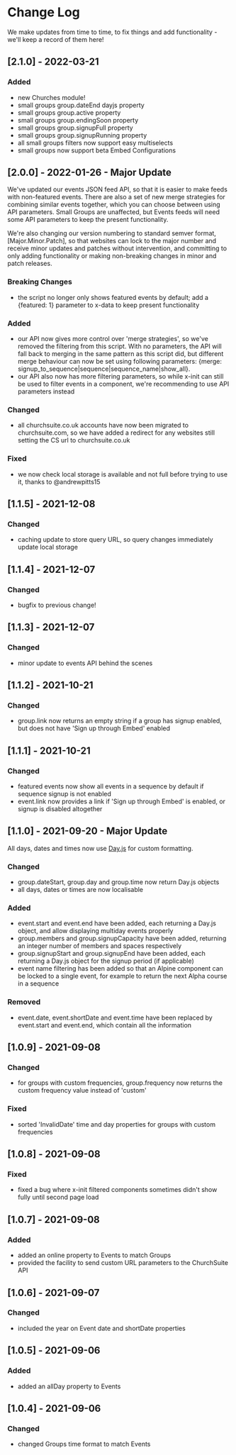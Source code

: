 # Change Log

We make updates from time to time, to fix things and add functionality - we'll keep a record of them here!

## [2.1.0] - 2022-03-21

### Added

- new Churches module!
- small groups group.dateEnd dayjs property
- small groups group.active property
- small groups group.endingSoon property
- small groups group.signupFull property
- small groups group.signupRunning property
- all small groups filters now support easy multiselects
- small groups now support beta Embed Configurations

## [2.0.0] - 2022-01-26 - Major Update

We've updated our events JSON feed API, so that it is easier to make feeds with non-featured events. There are also a set of new merge strategies for combining similar events together, which you can choose between using API parameters. Small Groups are unaffected, but Events feeds will need some API parameters to keep the present functionality.

We're also changing our version numbering to standard semver format, [Major.Minor.Patch], so that websites can lock to the major number and receive minor updates and patches without intervention, and committing to only adding functionality or making non-breaking changes in minor and patch releases.

### Breaking Changes

- the script no longer only shows featured events by default; add a {featured: 1} parameter to x-data to keep present functionality

### Added

- our API now gives more control over 'merge strategies', so we've removed the filtering from this script. With no parameters, the API will fall back to merging in the same pattern as this script did, but different merge behaviour can now be set using following parameters: {merge: signup_to_sequence|sequence|sequence_name|show_all}.
- our API also now has more filtering parameters, so while x-init can still be used to filter events in a component, we're recommending to use API parameters instead

### Changed

- all churchsuite.co.uk accounts have now been migrated to churchsuite.com, so we have added a redirect for any websites still setting the CS url to churchsuite.co.uk

### Fixed

- we now check local storage is available and not full before trying to use it, thanks to @andrewpitts15

## [1.1.5] - 2021-12-08

### Changed

- caching update to store query URL, so query changes immediately update local storage

## [1.1.4] - 2021-12-07

### Changed

- bugfix to previous change!

## [1.1.3] - 2021-12-07

### Changed

- minor update to events API behind the scenes

## [1.1.2] - 2021-10-21

### Changed

- group.link now returns an empty string if a group has signup enabled, but does not have 'Sign up through Embed' enabled

## [1.1.1] - 2021-10-21

### Changed

- featured events now show all events in a sequence by default if sequence signup is not enabled
- event.link now provides a link if 'Sign up through Embed' is enabled, or signup is disabled altogether

## [1.1.0] - 2021-09-20 - Major Update

All days, dates and times now use [Day.js](https://day.js.org/docs/en/display/format) for custom formatting.

### Changed

- group.dateStart, group.day and group.time now return Day.js objects
- all days, dates or times are now localisable

### Added

- event.start and event.end have been added, each returning a Day.js object, and allow displaying multiday events properly
- group.members and group.signupCapacity have been added, returning an integer number of members and spaces respectively
- group.signupStart and group.signupEnd have been added, each returning a Day.js object for the signup period (if applicable)
- event name filtering has been added so that an Alpine component can be locked to a single event, for example to return the next Alpha course in a sequence

### Removed

- event.date, event.shortDate and event.time have been replaced by event.start and event.end, which contain all the information

## [1.0.9] - 2021-09-08

### Changed

- for groups with custom frequencies, group.frequency now returns the custom frequency value instead of 'custom'

### Fixed

- sorted 'InvalidDate' time and day properties for groups with custom frequencies

## [1.0.8] - 2021-09-08

### Fixed

- fixed a bug where x-init filtered components sometimes didn't show fully until second page load

## [1.0.7] - 2021-09-08

### Added

- added an online property to Events to match Groups
- provided the facility to send custom URL parameters to the ChurchSuite API

## [1.0.6] - 2021-09-07

### Changed

- included the year on Event date and shortDate properties

## [1.0.5] - 2021-09-06

### Added

- added an allDay property to Events

## [1.0.4] - 2021-09-06

### Changed

- changed Groups time format to match Events
